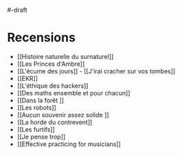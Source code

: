 #-draft

# Recensions

- [[Histoire naturelle du surnaturel]]
- [[Les Princes d'Ambre]]
- [[L'écume des jours]] - [[J'irai cracher sur vos tombes]]
- [[EKR]]
- [[L'éthique des hackers]]
- [[Des maths ensemble et pour chacun]]
- [[Dans la forêt ]]
- [[Les robots]]
- [[Aucun souvenir assez solide ]]
- [[La horde du contrevent]]
- [[Les furtifs]]
- [[Je pense trop]]
- [[Effective practicing for musicians]]
